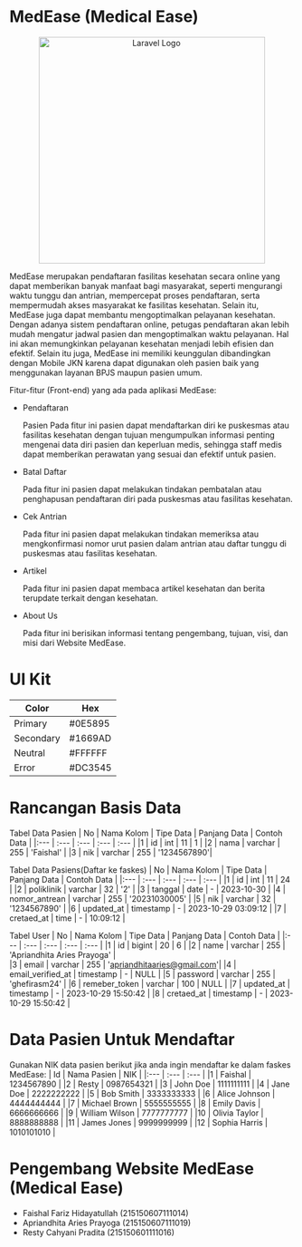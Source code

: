 # MedEase (Medical Ease)
<p align="center"><a href="https://laravel.com" target="_blank"><img src="https://raw.githubusercontent.com/laravel/art/master/logo-lockup/5%20SVG/2%20CMYK/1%20Full%20Color/laravel-logolockup-cmyk-red.svg" width="400" alt="Laravel Logo"></a></p>

MedEase merupakan pendaftaran fasilitas kesehatan secara online yang dapat memberikan banyak manfaat bagi masyarakat, seperti mengurangi waktu tunggu dan antrian, mempercepat proses pendaftaran, serta mempermudah akses masyarakat ke fasilitas kesehatan. Selain itu, MedEase juga dapat membantu mengoptimalkan pelayanan kesehatan. Dengan adanya sistem pendaftaran online, petugas pendaftaran akan lebih mudah mengatur jadwal pasien dan mengoptimalkan waktu pelayanan. Hal ini akan memungkinkan pelayanan kesehatan menjadi lebih efisien dan efektif. Selain itu juga, MedEase ini memiliki keunggulan dibandingkan dengan Mobile JKN karena dapat digunakan oleh pasien baik yang menggunakan layanan BPJS maupun pasien umum.

Fitur-fitur (Front-end) yang ada pada aplikasi MedEase:
- Pendaftaran
  
  Pasien Pada fitur ini pasien dapat mendaftarkan diri ke puskesmas atau fasilitas kesehatan dengan tujuan mengumpulkan informasi penting mengenai data diri pasien dan keperluan medis, sehingga staff medis dapat memberikan perawatan yang sesuai dan efektif untuk pasien.
- Batal Daftar
  
  Pada fitur ini pasien dapat melakukan tindakan pembatalan atau penghapusan pendaftaran diri pada puskesmas atau fasilitas kesehatan.
- Cek Antrian
  
  Pada fitur ini pasien dapat melakukan tindakan memeriksa atau mengkonfirmasi nomor urut pasien dalam antrian atau daftar tunggu di puskesmas atau fasilitas kesehatan.
- Artikel
  
  Pada fitur ini pasien dapat membaca artikel kesehatan dan berita terupdate terkait dengan kesehatan.
- About Us
  
  Pada fitur ini berisikan informasi tentang pengembang, tujuan, visi, dan misi dari Website MedEase.

# UI Kit
| Color     | Hex     | 
| ---       | ---     | 
| Primary   | #0E5895 |
| Secondary | #1669AD |
| Neutral   | #FFFFFF |
| Error     | #DC3545 |

# Rancangan Basis Data
Tabel Data Pasien
| No  | Nama Kolom | Tipe Data | Panjang Data | Contoh Data |
|:--- | :---       | :---      | :---         | :---        |
|1    | id         | int       | 11           | 1           |
|2    | nama       | varchar   | 255          | 'Faishal'   |
|3    | nik        | varchar   | 255          | '1234567890'|

Tabel Data Pasiens(Daftar ke faskes)
| No  | Nama Kolom    | Tipe Data | Panjang Data | Contoh Data         |
|:--- | :---          | :---      | :---         | :---                |
|1    | id            | int       | 11           | 24                  |
|2    | poliklinik    | varchar   | 32           | '2'                 |
|3    | tanggal       | date      | -            | 2023-10-30          |
|4    | nomor_antrean | varchar   | 255          | '20231030005'       |
|5    | nik           | varchar   | 32           | '1234567890'        |
|6    | updated_at    | timestamp | -            | 2023-10-29 03:09:12 |
|7    | cretaed_at    | time      | -            | 10:09:12            |

Tabel User
| No  | Nama Kolom        | Tipe Data | Panjang Data | Contoh Data                 |
|:--- | :---              | :---      | :---         | :---                        |
|1    | id                | bigint    | 20           | 6                           |
|2    | name              | varchar   | 255          | 'Apriandhita Aries Prayoga' |            
|3    | email             | varchar   | 255          | 'apriandhitaaries@gmail.com'|
|4    | email_verified_at | timestamp | -            | NULL                        |
|5    | password          | varchar   | 255          | 'ghefirasm24'               |
|6    | remeber_token     | varchar   | 100          | NULL                        |
|7    | updated_at        | timestamp | -            | 2023-10-29 15:50:42         |
|8    | cretaed_at        | timestamp | -            | 2023-10-29 15:50:42         |

# Data Pasien Untuk Mendaftar
Gunakan NIK data pasien berikut jika anda ingin mendaftar ke dalam faskes MedEase:
| Id  | Nama Pasien      | NIK            | 
|:--- | :---             | :---           | 
|1    | Faishal          | 1234567890     | 
|2    | Resty            | 0987654321     | 
|3    | John Doe         | 1111111111     | 
|4    | Jane Doe         | 2222222222     | 
|5    | Bob Smith        | 3333333333     | 
|6    | Alice Johnson    | 4444444444     | 
|7    | Michael Brown    | 5555555555     | 
|8    | Emily Davis      | 6666666666     | 
|9    | William Wilson   | 7777777777     | 
|10   | Olivia Taylor    | 8888888888     | 
|11   | James Jones      | 9999999999     | 
|12   | Sophia Harris    | 1010101010     | 

# Pengembang Website MedEase (Medical Ease)
  - Faishal Fariz Hidayatullah (215150607111014)
  - Apriandhita Aries Prayoga  (215150607111019)
  - Resty Cahyani Pradita      (215150601111016)


